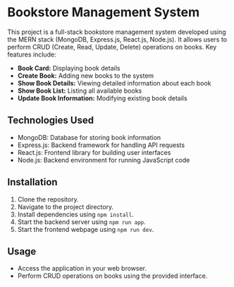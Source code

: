 # Bookstore Management System

This project is a full-stack bookstore management system developed using the MERN stack (MongoDB, Express.js, React.js, Node.js). It allows users to perform CRUD (Create, Read, Update, Delete) operations on books. Key features include:
- **Book Card:** Displaying book details
- **Create Book:** Adding new books to the system
- **Show Book Details:** Viewing detailed information about each book
- **Show Book List:** Listing all available books
- **Update Book Information:** Modifying existing book details

## Technologies Used
- MongoDB: Database for storing book information
- Express.js: Backend framework for handling API requests
- React.js: Frontend library for building user interfaces
- Node.js: Backend environment for running JavaScript code

## Installation
1. Clone the repository.
2. Navigate to the project directory.
3. Install dependencies using `npm install`.
4. Start the backend server using `npm run app`.
5. Start the frontend webpage using `npm run dev`.

## Usage
- Access the application in your web browser.
- Perform CRUD operations on books using the provided interface.